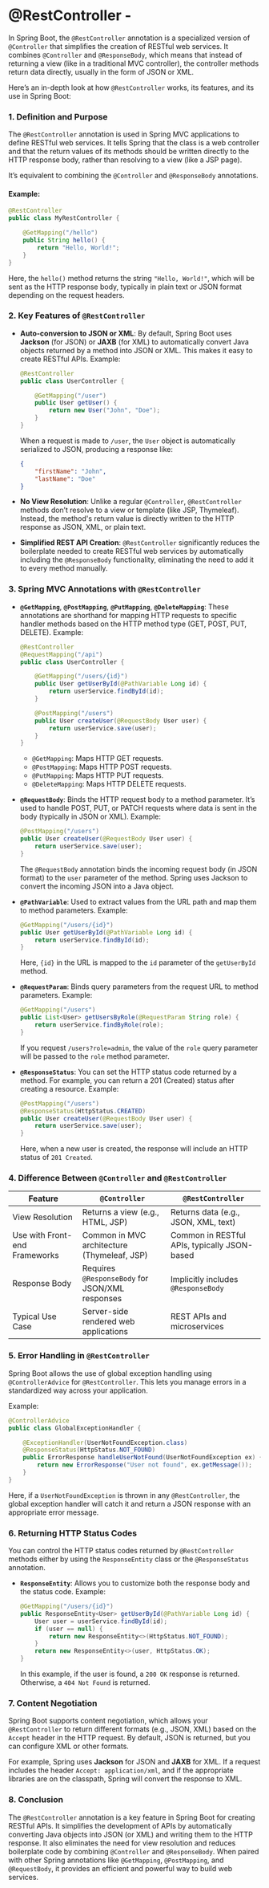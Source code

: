 # @RestController -

In Spring Boot, the `@RestController` annotation is a specialized version of `@Controller` that simplifies the creation of RESTful web services. It combines `@Controller` and `@ResponseBody`, which means that instead of returning a view (like in a traditional MVC controller), the controller methods return data directly, usually in the form of JSON or XML.

Here’s an in-depth look at how `@RestController` works, its features, and its use in Spring Boot:

### 1. **Definition and Purpose**

The `@RestController` annotation is used in Spring MVC applications to define RESTful web services. It tells Spring that the class is a web controller and that the return values of its methods should be written directly to the HTTP response body, rather than resolving to a view (like a JSP page).

It’s equivalent to combining the `@Controller` and `@ResponseBody` annotations.

#### Example:

```java
@RestController
public class MyRestController {

    @GetMapping("/hello")
    public String hello() {
        return "Hello, World!";
    }
}
```

Here, the `hello()` method returns the string `"Hello, World!"`, which will be sent as the HTTP response body, typically in plain text or JSON format depending on the request headers.

### 2. **Key Features of `@RestController`**

- **Auto-conversion to JSON or XML**: By default, Spring Boot uses **Jackson** (for JSON) or **JAXB** (for XML) to automatically convert Java objects returned by a method into JSON or XML. This makes it easy to create RESTful APIs.
    Example:
  
  ```java
  @RestController
  public class UserController {
  
      @GetMapping("/user")
      public User getUser() {
          return new User("John", "Doe");
      }
  }
  ```
  
    When a request is made to `/user`, the `User` object is automatically serialized to JSON, producing a response like:
  
  ```json
  {
      "firstName": "John",
      "lastName": "Doe"
  }
  ```

- **No View Resolution**: Unlike a regular `@Controller`, `@RestController` methods don’t resolve to a view or template (like JSP, Thymeleaf). Instead, the method's return value is directly written to the HTTP response as JSON, XML, or plain text.

- **Simplified REST API Creation**: `@RestController` significantly reduces the boilerplate needed to create RESTful web services by automatically including the `@ResponseBody` functionality, eliminating the need to add it to every method manually.

### 3. **Spring MVC Annotations with `@RestController`**

- **`@GetMapping`**, **`@PostMapping`**, **`@PutMapping`**, **`@DeleteMapping`**:
  These annotations are shorthand for mapping HTTP requests to specific handler methods based on the HTTP method type (GET, POST, PUT, DELETE).
  Example:
  
  ```java
  @RestController
  @RequestMapping("/api")
  public class UserController {
  
      @GetMapping("/users/{id}")
      public User getUserById(@PathVariable Long id) {
          return userService.findById(id);
      }
  
      @PostMapping("/users")
      public User createUser(@RequestBody User user) {
          return userService.save(user);
      }
  }
  ```
  
  - `@GetMapping`: Maps HTTP GET requests.
  - `@PostMapping`: Maps HTTP POST requests.
  - `@PutMapping`: Maps HTTP PUT requests.
  - `@DeleteMapping`: Maps HTTP DELETE requests.

- **`@RequestBody`**: Binds the HTTP request body to a method parameter. It’s used to handle POST, PUT, or PATCH requests where data is sent in the body (typically in JSON or XML).
  Example:
  
  ```java
  @PostMapping("/users")
  public User createUser(@RequestBody User user) {
      return userService.save(user);
  }
  ```
  
  The `@RequestBody` annotation binds the incoming request body (in JSON format) to the `user` parameter of the method. Spring uses Jackson to convert the incoming JSON into a Java object.

- **`@PathVariable`**: Used to extract values from the URL path and map them to method parameters.
  Example:
  
  ```java
  @GetMapping("/users/{id}")
  public User getUserById(@PathVariable Long id) {
      return userService.findById(id);
  }
  ```
  
  Here, `{id}` in the URL is mapped to the `id` parameter of the `getUserById` method.

- **`@RequestParam`**: Binds query parameters from the request URL to method parameters.
  Example:
  
  ```java
  @GetMapping("/users")
  public List<User> getUsersByRole(@RequestParam String role) {
      return userService.findByRole(role);
  }
  ```
  
  If you request `/users?role=admin`, the value of the `role` query parameter will be passed to the `role` method parameter.

- **`@ResponseStatus`**: You can set the HTTP status code returned by a method. For example, you can return a 201 (Created) status after creating a resource.
  Example:
  
  ```java
  @PostMapping("/users")
  @ResponseStatus(HttpStatus.CREATED)
  public User createUser(@RequestBody User user) {
      return userService.save(user);
  }
  ```
  
  Here, when a new user is created, the response will include an HTTP status of `201 Created`.

### 4. **Difference Between `@Controller` and `@RestController`**

| Feature                       | `@Controller`                                   | `@RestController`                            |
| ----------------------------- | ----------------------------------------------- | -------------------------------------------- |
| View Resolution               | Returns a view (e.g., HTML, JSP)                | Returns data (e.g., JSON, XML, text)         |
| Use with Front-end Frameworks | Common in MVC architecture (Thymeleaf, JSP)     | Common in RESTful APIs, typically JSON-based |
| Response Body                 | Requires `@ResponseBody` for JSON/XML responses | Implicitly includes `@ResponseBody`          |
| Typical Use Case              | Server-side rendered web applications           | REST APIs and microservices                  |

### 5. **Error Handling in `@RestController`**

Spring Boot allows the use of global exception handling using `@ControllerAdvice` for `@RestController`. This lets you manage errors in a standardized way across your application.

Example:

```java
@ControllerAdvice
public class GlobalExceptionHandler {

    @ExceptionHandler(UserNotFoundException.class)
    @ResponseStatus(HttpStatus.NOT_FOUND)
    public ErrorResponse handleUserNotFound(UserNotFoundException ex) {
        return new ErrorResponse("User not found", ex.getMessage());
    }
}
```

Here, if a `UserNotFoundException` is thrown in any `@RestController`, the global exception handler will catch it and return a JSON response with an appropriate error message.

### 6. **Returning HTTP Status Codes**

You can control the HTTP status codes returned by `@RestController` methods either by using the `ResponseEntity` class or the `@ResponseStatus` annotation.

- **`ResponseEntity`**: Allows you to customize both the response body and the status code.
  Example:
  
  ```java
  @GetMapping("/users/{id}")
  public ResponseEntity<User> getUserById(@PathVariable Long id) {
      User user = userService.findById(id);
      if (user == null) {
          return new ResponseEntity<>(HttpStatus.NOT_FOUND);
      }
      return new ResponseEntity<>(user, HttpStatus.OK);
  }
  ```
  
  In this example, if the user is found, a `200 OK` response is returned. Otherwise, a `404 Not Found` is returned.

### 7. **Content Negotiation**

Spring Boot supports content negotiation, which allows your `@RestController` to return different formats (e.g., JSON, XML) based on the `Accept` header in the HTTP request. By default, JSON is returned, but you can configure XML or other formats.

For example, Spring uses **Jackson** for JSON and **JAXB** for XML. If a request includes the header `Accept: application/xml`, and if the appropriate libraries are on the classpath, Spring will convert the response to XML.

### 8. **Conclusion**

The `@RestController` annotation is a key feature in Spring Boot for creating RESTful APIs. It simplifies the development of APIs by automatically converting Java objects into JSON (or XML) and writing them to the HTTP response. It also eliminates the need for view resolution and reduces boilerplate code by combining `@Controller` and `@ResponseBody`. When paired with other Spring annotations like `@GetMapping`, `@PostMapping`, and `@RequestBody`, it provides an efficient and powerful way to build web services.
